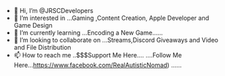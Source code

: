 - 👋 Hi, I’m @JRSCDevelopers
- 👀 I’m interested in ...Gaming ,Content Creation, Apple Developer and Game Design
- 🌱 I’m currently learning ...Encoding a New Game......
- 💞️ I’m looking to collaborate on ...Streams,Discord Giveaways and Video and File Distribution
- 📫 How to reach me ..$$$Support Me Here....  ....Follow Me Here...https://www.facebook.com/RealAutisticNomad)
......
<!---
JRSCDevelopers/JRSCDevelopers is a ✨ special ✨ repository because its `README.md` (this file) appears on your GitHub profile.
You can click the Preview link to take a look at your changes.
--->
